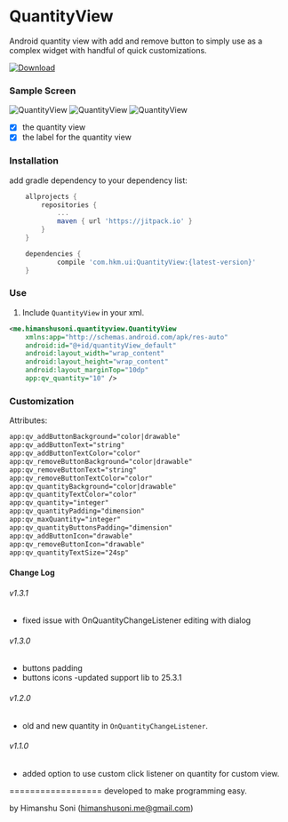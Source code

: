 # QuantityView
Android quantity view with add and remove button to simply use as a complex widget with handful of quick customizations.

[ ![Download](https://api.bintray.com/packages/jjhesk/maven/QuantityView/images/download.svg) ](https://bintray.com/jjhesk/maven/QuantityView/_latestVersion)

### Sample Screen
![QuantityView](https://raw.githubusercontent.com/himanshu-soni/QuantityView/master/screenshots/device-2015-09-29-191352.png)
![QuantityView](https://raw.githubusercontent.com/himanshu-soni/QuantityView/master/screenshots/device-2015-10-09-175354.png)
![QuantityView](https://raw.githubusercontent.com/himanshu-soni/QuantityView/master/screenshots/device-2015-10-09-175420.png)

- [x] the quantity view
- [x] the label for the quantity view

### Installation
add gradle dependency to your dependency list:

``` groovy
	allprojects {
		repositories {
			...
			maven { url 'https://jitpack.io' }
		}
	}

	dependencies {
	        compile 'com.hkm.ui:QuantityView:{latest-version}'
	}
```

### Use
1. Include `QuantityView` in your xml.

``` xml
<me.himanshusoni.quantityview.QuantityView
	xmlns:app="http://schemas.android.com/apk/res-auto"
    android:id="@+id/quantityView_default"
    android:layout_width="wrap_content"
    android:layout_height="wrap_content"
    android:layout_marginTop="10dp"
    app:qv_quantity="10" />
```


### Customization
Attributes:

``` xml
app:qv_addButtonBackground="color|drawable"
app:qv_addButtonText="string"
app:qv_addButtonTextColor="color"
app:qv_removeButtonBackground="color|drawable"
app:qv_removeButtonText="string"
app:qv_removeButtonTextColor="color"
app:qv_quantityBackground="color|drawable"
app:qv_quantityTextColor="color"
app:qv_quantity="integer"
app:qv_quantityPadding="dimension"
app:qv_maxQuantity="integer"
app:qv_quantityButtonsPadding="dimension"
app:qv_addButtonIcon="drawable"
app:qv_removeButtonIcon="drawable"
app:qv_quantityTextSize="24sp"

```


#### Change Log
###### v1.3.1
- fixed issue with OnQuantityChangeListener editing with dialog 
###### v1.3.0
- buttons padding
- buttons icons
-updated support lib to 25.3.1
###### v1.2.0
- old and new quantity in `OnQuantityChangeListener`.

###### v1.1.0
- added option to use custom click listener on quantity for custom view.

==================
developed to make programming easy.

by Himanshu Soni (himanshusoni.me@gmail.com)


